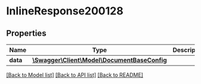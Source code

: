 # InlineResponse200128

## Properties
Name | Type | Description | Notes
------------ | ------------- | ------------- | -------------
**data** | [**\Swagger\Client\Model\DocumentBaseConfig**](DocumentBaseConfig.md) |  | [optional] 

[[Back to Model list]](../../README.md#documentation-for-models) [[Back to API list]](../../README.md#documentation-for-api-endpoints) [[Back to README]](../../README.md)

